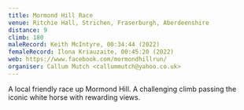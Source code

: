 ```yaml
---
title: Mormond Hill Race
venue: Ritchie Hall, Strichen, Fraserburgh, Aberdeenshire
distance: 9
climb: 180
maleRecord: Keith McIntyre, 00:34:44 (2022)
femaleRecord: Ilona Kriauzaite, 00:45:20 (2022)
web: https://www.facebook.com/mormondhillrun/
organiser: Callum Mutch <callummutch@yahoo.co.uk>
---
```


A local friendly race up Mormond Hill. A challenging climb passing the
iconic white horse with rewarding views.
